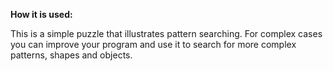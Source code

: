 **How it is used:**

This is a simple puzzle that illustrates pattern searching.
For complex cases you can improve your program and use it to search for more complex patterns, shapes and objects.
